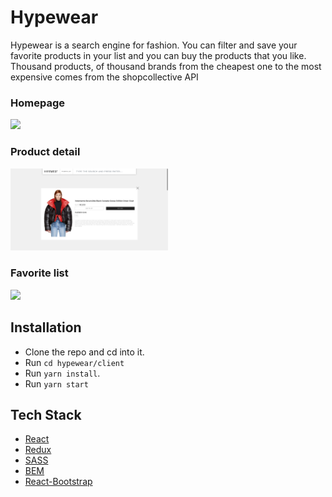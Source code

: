 # Hypewear
Hypewear is a search engine for fashion. 
You can filter and save your favorite products in your list and you can buy the products that you like.
Thousand products, of thousand brands from the cheapest one to the most expensive comes from the shopcollective API

### Homepage
<img src="screenshots/screen-home.png" width="50%"/>

### Product detail
<img src="screenshots/screen-product.png" width="50%"/>

### Favorite list
<img src="screenshots/screen-list.png" width="50%"/>

## Installation
* Clone the repo and cd into it.
* Run `cd hypewear/client`
* Run `yarn install`.
* Run `yarn start`


## Tech Stack
* [React](https://reactjs.org/)
* [Redux](https://redux.js.org/)
* [SASS](http://sass-lang.com/)
* [BEM](http://getbem.com/)
* [React-Bootstrap](https://react-bootstrap.github.io/)
